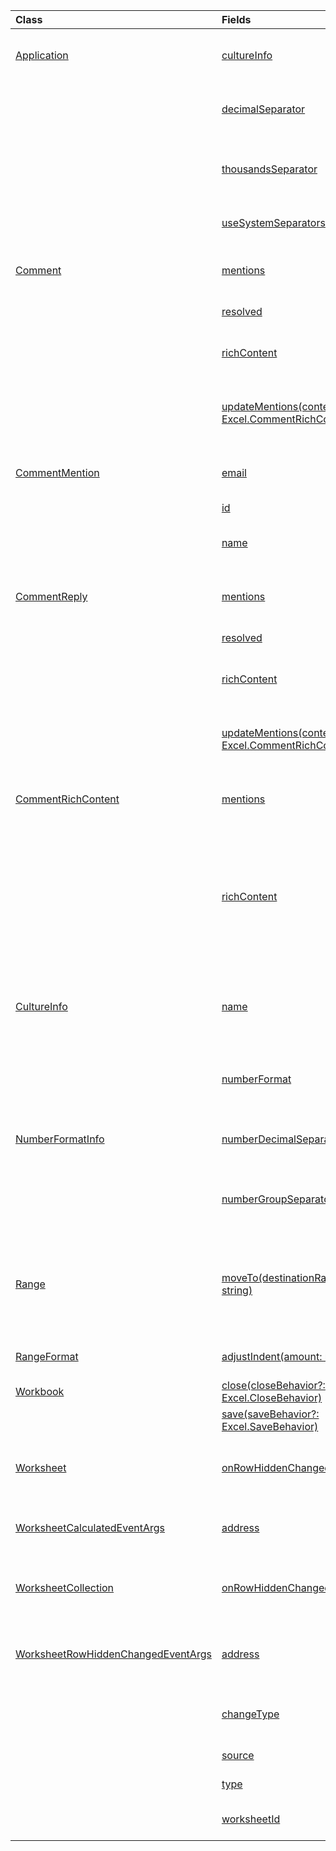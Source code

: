 | Class | Fields | Description |
|:---|:---|:---|
|[Application](/javascript/api/excel/excel.application)|[cultureInfo](/javascript/api/excel/excel.application#excel-excel-application-cultureinfo-member)|Provides information based on current system culture settings.|
||[decimalSeparator](/javascript/api/excel/excel.application#excel-excel-application-decimalseparator-member)|Gets the string used as the decimal separator for numeric values.|
||[thousandsSeparator](/javascript/api/excel/excel.application#excel-excel-application-thousandsseparator-member)|Gets the string used to separate groups of digits to the left of the decimal for numeric values.|
||[useSystemSeparators](/javascript/api/excel/excel.application#excel-excel-application-usesystemseparators-member)|Specifies if the system separators of Excel are enabled.|
|[Comment](/javascript/api/excel/excel.comment)|[mentions](/javascript/api/excel/excel.comment#excel-excel-comment-mentions-member)|Gets the entities (e.g., people) that are mentioned in comments.|
||[resolved](/javascript/api/excel/excel.comment#excel-excel-comment-resolved-member)|The comment thread status.|
||[richContent](/javascript/api/excel/excel.comment#excel-excel-comment-richcontent-member)|Gets the rich comment content (e.g., mentions in comments).|
||[updateMentions(contentWithMentions: Excel.CommentRichContent)](/javascript/api/excel/excel.comment#excel-excel-comment-updatementions-member(1))|Updates the comment content with a specially formatted string and a list of mentions.|
|[CommentMention](/javascript/api/excel/excel.commentmention)|[email](/javascript/api/excel/excel.commentmention#excel-excel-commentmention-email-member)|The email address of the entity that is mentioned in a comment.|
||[id](/javascript/api/excel/excel.commentmention#excel-excel-commentmention-id-member)|The ID of the entity.|
||[name](/javascript/api/excel/excel.commentmention#excel-excel-commentmention-name-member)|The name of the entity that is mentioned in a comment.|
|[CommentReply](/javascript/api/excel/excel.commentreply)|[mentions](/javascript/api/excel/excel.commentreply#excel-excel-commentreply-mentions-member)|The entities (e.g., people) that are mentioned in comments.|
||[resolved](/javascript/api/excel/excel.commentreply#excel-excel-commentreply-resolved-member)|The comment reply status.|
||[richContent](/javascript/api/excel/excel.commentreply#excel-excel-commentreply-richcontent-member)|The rich comment content (e.g., mentions in comments).|
||[updateMentions(contentWithMentions: Excel.CommentRichContent)](/javascript/api/excel/excel.commentreply#excel-excel-commentreply-updatementions-member(1))|Updates the comment content with a specially formatted string and a list of mentions.|
|[CommentRichContent](/javascript/api/excel/excel.commentrichcontent)|[mentions](/javascript/api/excel/excel.commentrichcontent#excel-excel-commentrichcontent-mentions-member)|An array containing all the entities (e.g., people) mentioned within the comment.|
||[richContent](/javascript/api/excel/excel.commentrichcontent#excel-excel-commentrichcontent-richcontent-member)|Specifies the rich content of the comment (e.g., comment content with mentions, the first mentioned entity has an ID attribute of 0, and the second mentioned entity has an ID attribute of 1).|
|[CultureInfo](/javascript/api/excel/excel.cultureinfo)|[name](/javascript/api/excel/excel.cultureinfo#excel-excel-cultureinfo-name-member)|Gets the culture name in the format languagecode2-country/regioncode2 (e.g., "zh-cn" or "en-us").|
||[numberFormat](/javascript/api/excel/excel.cultureinfo#excel-excel-cultureinfo-numberformat-member)|Defines the culturally appropriate format of displaying numbers.|
|[NumberFormatInfo](/javascript/api/excel/excel.numberformatinfo)|[numberDecimalSeparator](/javascript/api/excel/excel.numberformatinfo#excel-excel-numberformatinfo-numberdecimalseparator-member)|Gets the string used as the decimal separator for numeric values.|
||[numberGroupSeparator](/javascript/api/excel/excel.numberformatinfo#excel-excel-numberformatinfo-numbergroupseparator-member)|Gets the string used to separate groups of digits to the left of the decimal for numeric values.|
|[Range](/javascript/api/excel/excel.range)|[moveTo(destinationRange: Range \| string)](/javascript/api/excel/excel.range#excel-excel-range-moveto-member(1))|Moves cell values, formatting, and formulas from current range to the destination range, replacing the old information in those cells.|
|[RangeFormat](/javascript/api/excel/excel.rangeformat)|[adjustIndent(amount: number)](/javascript/api/excel/excel.rangeformat#excel-excel-rangeformat-adjustindent-member(1))|Adjusts the indentation of the range formatting.|
|[Workbook](/javascript/api/excel/excel.workbook)|[close(closeBehavior?: Excel.CloseBehavior)](/javascript/api/excel/excel.workbook#excel-excel-workbook-close-member(1))|Close current workbook.|
||[save(saveBehavior?: Excel.SaveBehavior)](/javascript/api/excel/excel.workbook#excel-excel-workbook-save-member(1))|Save current workbook.|
|[Worksheet](/javascript/api/excel/excel.worksheet)|[onRowHiddenChanged](/javascript/api/excel/excel.worksheet#excel-excel-worksheet-onrowhiddenchanged-member)|Occurs when the hidden state of one or more rows has changed on a specific worksheet.|
|[WorksheetCalculatedEventArgs](/javascript/api/excel/excel.worksheetcalculatedeventargs)|[address](/javascript/api/excel/excel.worksheetcalculatedeventargs#excel-excel-worksheetcalculatedeventargs-address-member)|The address of the range that completed calculation.|
|[WorksheetCollection](/javascript/api/excel/excel.worksheetcollection)|[onRowHiddenChanged](/javascript/api/excel/excel.worksheetcollection#excel-excel-worksheetcollection-onrowhiddenchanged-member)|Occurs when the hidden state of one or more rows has changed on a specific worksheet.|
|[WorksheetRowHiddenChangedEventArgs](/javascript/api/excel/excel.worksheetrowhiddenchangedeventargs)|[address](/javascript/api/excel/excel.worksheetrowhiddenchangedeventargs#excel-excel-worksheetrowhiddenchangedeventargs-address-member)|Gets the range address that represents the changed area of a specific worksheet.|
||[changeType](/javascript/api/excel/excel.worksheetrowhiddenchangedeventargs#excel-excel-worksheetrowhiddenchangedeventargs-changetype-member)|Gets the type of change that represents how the event was triggered.|
||[source](/javascript/api/excel/excel.worksheetrowhiddenchangedeventargs#excel-excel-worksheetrowhiddenchangedeventargs-source-member)|Gets the source of the event.|
||[type](/javascript/api/excel/excel.worksheetrowhiddenchangedeventargs#excel-excel-worksheetrowhiddenchangedeventargs-type-member)|Gets the type of the event.|
||[worksheetId](/javascript/api/excel/excel.worksheetrowhiddenchangedeventargs#excel-excel-worksheetrowhiddenchangedeventargs-worksheetid-member)|Gets the ID of the worksheet in which the data changed.|
